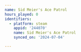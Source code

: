 ```yaml
---
name: Sid Meier's Ace Patrol
hours_played: 0
identifiers:
  - platform: steam
    appid: '244070'
    name: Sid Meier's Ace Patrol
    synced_on: '2024-07-04'

---
```

